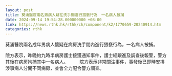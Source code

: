```yaml
---
layout: post
title: 葵涌醫院兩名男病人疑在洗手間進行猥褻行為　一名病人被捕
date: 2024-09-14 19:54:28.000000000 +08:00
link: https://news.rthk.hk/rthk/ch/component/k2/1770659-20240914.htm
categories: rthk
---
```


葵涌醫院兩名成年男病人懷疑在病房洗手間內進行猥褻行為，一名病人被捕。

院方表示，昨晚約九時半病房護士接獲通知事件，護士經跟進及調查後報警，警方其後在病房拘捕其中一名病人。
　　 
院方表示非常關注事件，事發後已即時安排涉事病人分開不同病房，並會全力配合警方調查。
